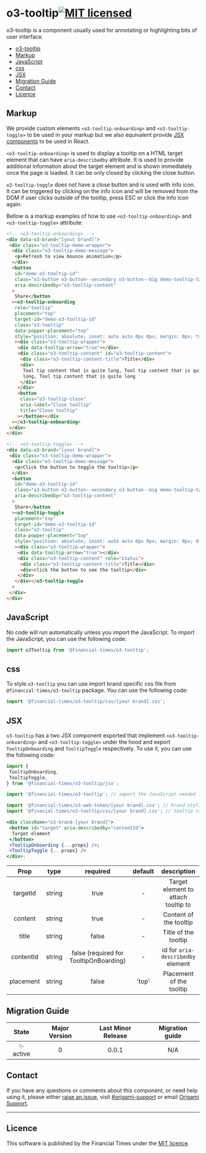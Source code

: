 # o3-tooltip[![MIT licensed](https://img.shields.io/badge/license-MIT-blue.svg)](#licence)

o3-tooltip is a component usually used for annotating or highlighting bits of user interface.

- [o3-tooltip](#o3-tooltip)
- [Markup](#markup)
- [JavaScript](#javascript)
- [css](#css)
- [JSX](#jsx)
- [Migration Guide](#migration-guide)
- [Contact](#contact)
- [Licence](#licence)

## Markup

We provide custom elements `<o3-tooltip-onboarding>` and `<o3-tooltip-toggle>` to be used in your markup but we also equivalent provide [JSX components](#jsx) to be used in React.

`<o3-tooltip-onboarding>` is used to display a tooltip on a HTML target element that can have `aria-describedby` attribute. It is used to provide additional information about the target element and is shown immediately once the page is loaded. It can be only closed by clicking the close button.

`o3-tooltip-toggle` does not have a close button and is used with info icon. It can be triggered by clicking on the info icon and will be removed from the DOM if user clicks outside of the tooltip, press ESC or click the info icon again.

<!-- TODO: [MORE DETAILS TO COME MOST LIKELY WE WONT'T NEED TARGET ID FOR THIS toggle] -->

Bellow is a markup examples of how to use `<o3-tooltip-onboarding>` and `<o3-tooltip-toggle>` attribute:

```html
<!-- <o3-tooltip-onboarding> -->
<div data-o3-brand="[yout brand]">
 <div class="o3-tooltip-demo-wrapper">
  <div class="o3-tooltip-demo-message">
   <p>Refresh to view bounce animation</p>
  </div>
  <button
   id="demo-o3-tooltip-id"
   class="o3-button o3-button--secondary o3-button--big demo-tooltip-target"
   aria-describedby="o3-tooltip-content"
  >
   Share</button
  ><o3-tooltip-onboarding
   role="tooltip"
   placement="top"
   target-id="demo-o3-tooltip-id"
   class="o3-tooltip"
   data-popper-placement="top"
   style="position: absolute; inset: auto auto 0px 0px; margin: 0px; transform: translate(501px, -221px);"
   ><div class="o3-tooltip-wrapper">
    <div data-tooltip-arrow="true"></div>
    <div class="o3-tooltip-content" id="o3-tooltip-content">
     <div class="o3-tooltip-content-title">Title</div>
     <div>
      Tool tip content that is quite long, Tool tip content that is quite
      long, Tool tip content that is quite long
     </div>
    </div>
    <button
     class="o3-tooltip-close"
     aria-label="Close tooltip"
     title="Close tooltip"
    ></button></div
  ></o3-tooltip-onboarding>
 </div>
</div>
```

```html
<!-- <o3-tooltip-toggle> -->
<div data-o3-brand="[your brand]">
 <div class="o3-tooltip-demo-wrapper">
  <div class="o3-tooltip-demo-message">
   <p>Click the button to toggle the tooltip</p>
  </div>
  <button
   id="demo-o3-tooltip-id"
   class="o3-button o3-button--secondary o3-button--big demo-tooltip-target"
   aria-describedby="o3-tooltip-content"
  >
   Share</button
  ><o3-tooltip-toggle
   placement="top"
   target-id="demo-o3-tooltip-id"
   class="o3-tooltip"
   data-popper-placement="top"
   style="position: absolute; inset: auto auto 0px 0px; margin: 0px; display: none; transform: translate(626px, -40px);"
   ><div class="o3-tooltip-wrapper">
    <div data-tooltip-arrow="true"></div>
    <div class="o3-tooltip-content" role="status">
     <div class="o3-tooltip-content-title">Title</div>
     <div>click the button to see the tooltip</div>
    </div>
   </div></o3-tooltip-toggle
  >
 </div>
</div>
```

## JavaScript

No code will run automatically unless you import the JavaScript. To import the JavaScript, you can use the following code:

```javascript
import o3Tooltip from '@financial-times/o3-tooltip';
```

## css

To style `o3-tooltip` you can use import brand specific css file from `@financial-times/o3-tooltip` package. You can use the following code:

```javascript
import '@financial-times/o3-tooltip/css/[your brand].css';
```

## JSX

`o3-tooltip` has a two JSX component exported that implement `<o3-tooltip-onboarding>` and `<o3-tooltip-toggle>` under the hood and export `TooltipOnboarding` and `TooltipToggle` respectively. To use it, you can use the following code:

```jsx
import {
 TooltipOnboarding,
 TooltipToggle,
} from '@financial-times/o3-tooltip/jsx';

import '@financial-times/o3-tooltip'; // import the JavaScript needed for custom element

import '@financial-times/o3-web-token/[your brand].css'; // brand styling
import '@finacial-times/o3-tooltip/css/[your brand].css'; // tooltip styling

<div className="o3-brand-[your brand]">
 <button id="target" aria-describedby="contentId">
  Target element
 </button>
 <TooltipOnboarding {...props} />;
 <TooltipToggle {...props} />
</div>;
```

|   Prop    |  type  |                required                | default |             description             |
| :-------: | :----: | :------------------------------------: | :-----: | :---------------------------------: |
| targetId  | string |                  true                  |    -    | Target element to attach tooltip to |
|  content  | string |                  true                  |    -    |       Content of the tooltip        |
|   title   | string |                 false                  |    -    |        Title of the tooltip         |
| contentId | string | false (required for TooltipOnBoarding) |    -    |  id for `aria-describedby` element  |
| placement | string |                 false                  |  'top'  |      Placement of the tooltip       |

## Migration Guide

|   State   | Major Version | Last Minor Release | Migration guide |
| :-------: | :-----------: | :----------------: | :-------------: |
| ✨ active |       0       |       0.0.1        |       N/A       |

## Contact

If you have any questions or comments about this component, or need help using it, please either [raise an issue](https://github.com/Financial-Times/o3-tooltip/issues), visit [#origami-support](https://financialtimes.slack.com/messages/origami-support/) or email [Origami Support](mailto:origami-support@ft.com).

---

## Licence

This software is published by the Financial Times under the [MIT licence](http://opensource.org/licenses/MIT).
